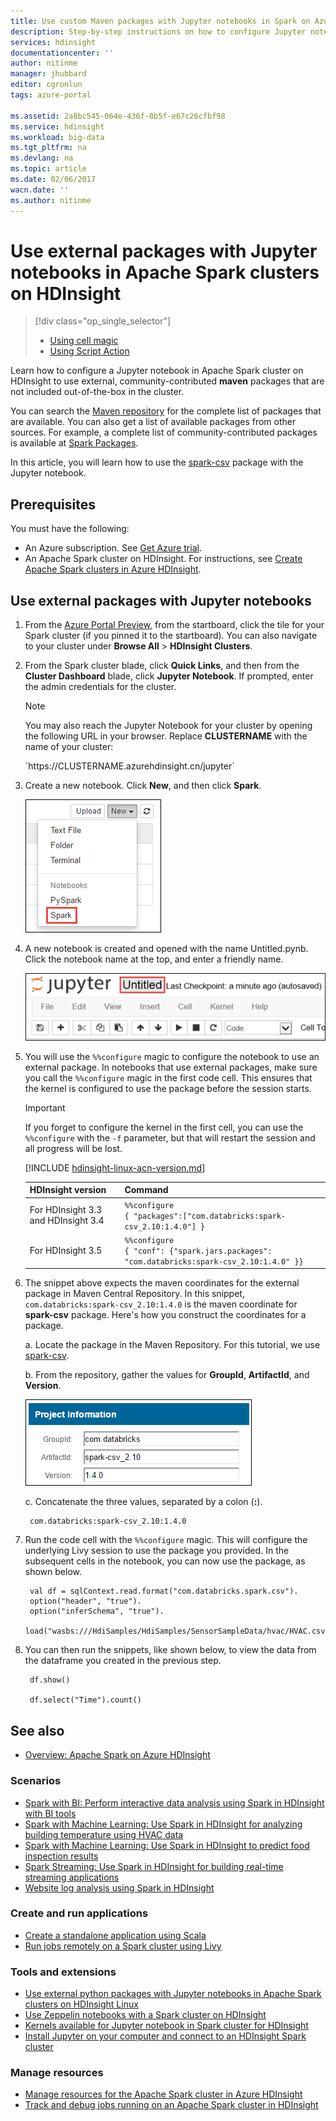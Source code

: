 ```yaml
---
title: Use custom Maven packages with Jupyter notebooks in Spark on Azure | Azure
description: Step-by-step instructions on how to configure Jupyter notebooks available with HDInsight Spark clusters to use external Spark packages.
services: hdinsight
documentationcenter: ''
author: nitinme
manager: jhubbard
editor: cgronlun
tags: azure-portal

ms.assetid: 2a8bc545-064e-436f-8b5f-e67c26cfbf98
ms.service: hdinsight
ms.workload: big-data
ms.tgt_pltfrm: na
ms.devlang: na
ms.topic: article
ms.date: 02/06/2017
wacn.date: ''
ms.author: nitinme
---
```


# Use external packages with Jupyter notebooks in Apache Spark clusters on HDInsight
> [!div class="op_single_selector"]
> * [Using cell magic](hdinsight-apache-spark-jupyter-notebook-use-external-packages.md)
> * [Using Script Action](hdinsight-apache-spark-python-package-installation.md)
>
>

Learn how to configure a Jupyter notebook in Apache Spark cluster on HDInsight to use external, community-contributed **maven** packages that are not included out-of-the-box in the cluster. 

You can search the [Maven repository](http://search.maven.org/) for the complete list of packages that are available. You can also get a list of available packages from other sources. For example, a complete list of community-contributed packages is available at [Spark Packages](http://spark-packages.org/).

In this article, you will learn how to use the [spark-csv](http://search.maven.org/#artifactdetails%7Ccom.databricks%7Cspark-csv_2.10%7C1.4.0%7Cjar) package with the Jupyter notebook.

## Prerequisites
You must have the following:

* An Azure subscription. See [Get Azure trial](https://www.azure.cn/pricing/1rmb-trial/).
* An Apache Spark cluster on HDInsight. For instructions, see [Create Apache Spark clusters in Azure HDInsight](hdinsight-apache-spark-jupyter-spark-sql.md).

## Use external packages with Jupyter notebooks
1. From the [Azure Portal Preview](https://portal.azure.cn/), from the startboard, click the tile for your Spark cluster (if you pinned it to the startboard). You can also navigate to your cluster under **Browse All** > **HDInsight Clusters**.   
2. From the Spark cluster blade, click **Quick Links**, and then from the **Cluster Dashboard** blade, click **Jupyter Notebook**. If prompted, enter the admin credentials for the cluster.

    > [!NOTE]
    > You may also reach the Jupyter Notebook for your cluster by opening the following URL in your browser. Replace **CLUSTERNAME** with the name of your cluster:
    > <p>  
    > `https://CLUSTERNAME.azurehdinsight.cn/jupyter`
    > 

3. Create a new notebook. Click **New**, and then click **Spark**.

    ![Create a new Jupyter notebook](./media/hdinsight-apache-spark-jupyter-notebook-use-external-packages/hdispark.note.jupyter.createnotebook.png "Create a new Jupyter notebook")

4. A new notebook is created and opened with the name Untitled.pynb. Click the notebook name at the top, and enter a friendly name.

    ![Provide a name for the notebook](./media/hdinsight-apache-spark-jupyter-notebook-use-external-packages/hdispark.note.jupyter.notebook.name.png "Provide a name for the notebook")

5. You will use the `%%configure` magic to configure the notebook to use an external package. In notebooks that use external packages, make sure you call the `%%configure` magic in the first code cell. This ensures that the kernel is configured to use the package before the session starts.

    >[!IMPORTANT] 
    >If you forget to configure the kernel in the first cell, you can use the `%%configure` with the `-f` parameter, but that will restart the session and all progress will be lost.

    [!INCLUDE [hdinsight-linux-acn-version.md](../../includes/hdinsight-linux-acn-version.md)]

    | HDInsight version | Command |
    |-------------------|---------|
    |For HDInsight 3.3 and HDInsight 3.4 | `%%configure` <br>`{ "packages":["com.databricks:spark-csv_2.10:1.4.0"] }`|
    | For HDInsight 3.5 | `%%configure`<br>`{ "conf": {"spark.jars.packages": "com.databricks:spark-csv_2.10:1.4.0" }}`|

6. The snippet above expects the maven coordinates for the external package in Maven Central Repository. In this snippet, `com.databricks:spark-csv_2.10:1.4.0` is the maven coordinate for **spark-csv** package. Here's how you construct the coordinates for a package.

    a. Locate the package in the Maven Repository. For this tutorial, we use [spark-csv](http://search.maven.org/#artifactdetails%7Ccom.databricks%7Cspark-csv_2.10%7C1.4.0%7Cjar).

    b. From the repository, gather the values for **GroupId**, **ArtifactId**, and **Version**.

    ![Use external packages with Jupyter notebook](./media/hdinsight-apache-spark-jupyter-notebook-use-external-packages/use-external-packages-with-jupyter.png "Use external packages with Jupyter notebook")

    c. Concatenate the three values, separated by a colon (**:**).

        com.databricks:spark-csv_2.10:1.4.0

7. Run the code cell with the `%%configure` magic. This will configure the underlying Livy session to use the package you provided. In the subsequent cells in the notebook, you can now use the package, as shown below.

        val df = sqlContext.read.format("com.databricks.spark.csv").
        option("header", "true").
        option("inferSchema", "true").
        load("wasbs:///HdiSamples/HdiSamples/SensorSampleData/hvac/HVAC.csv")

8. You can then run the snippets, like shown below, to view the data from the dataframe you created in the previous step.

        df.show()
   
        df.select("Time").count()

## <a name="seealso"></a>See also
* [Overview: Apache Spark on Azure HDInsight](hdinsight-apache-spark-overview.md)

### Scenarios
* [Spark with BI: Perform interactive data analysis using Spark in HDInsight with BI tools](hdinsight-apache-spark-use-bi-tools.md)
* [Spark with Machine Learning: Use Spark in HDInsight for analyzing building temperature using HVAC data](hdinsight-apache-spark-ipython-notebook-machine-learning.md)
* [Spark with Machine Learning: Use Spark in HDInsight to predict food inspection results](hdinsight-apache-spark-machine-learning-mllib-ipython.md)
* [Spark Streaming: Use Spark in HDInsight for building real-time streaming applications](hdinsight-apache-spark-eventhub-streaming.md)
* [Website log analysis using Spark in HDInsight](hdinsight-apache-spark-custom-library-website-log-analysis.md)

### Create and run applications
* [Create a standalone application using Scala](hdinsight-apache-spark-create-standalone-application.md)
* [Run jobs remotely on a Spark cluster using Livy](hdinsight-apache-spark-livy-rest-interface.md)

### Tools and extensions

* [Use external python packages with Jupyter notebooks in Apache Spark clusters on HDInsight Linux](hdinsight-apache-spark-python-package-installation.md)
* [Use Zeppelin notebooks with a Spark cluster on HDInsight](hdinsight-apache-spark-use-zeppelin-notebook.md)
* [Kernels available for Jupyter notebook in Spark cluster for HDInsight](hdinsight-apache-spark-jupyter-notebook-kernels.md)
* [Install Jupyter on your computer and connect to an HDInsight Spark cluster](hdinsight-apache-spark-jupyter-notebook-install-locally.md)

### Manage resources
* [Manage resources for the Apache Spark cluster in Azure HDInsight](hdinsight-apache-spark-resource-manager.md)
* [Track and debug jobs running on an Apache Spark cluster in HDInsight](hdinsight-apache-spark-job-debugging.md)